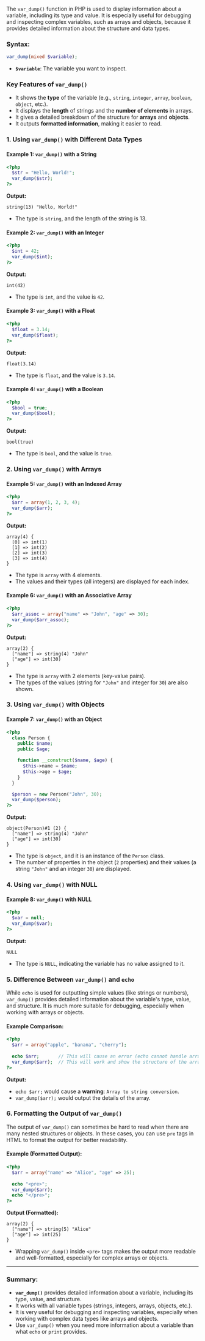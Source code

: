 The `var_dump()` function in PHP is used to display information about a variable, including its type and value. It is especially useful for debugging and inspecting complex variables, such as arrays and objects, because it provides detailed information about the structure and data types.

### **Syntax:**

```php
var_dump(mixed $variable);
```

- **`$variable`**: The variable you want to inspect.

### **Key Features of `var_dump()`**
- It shows the **type** of the variable (e.g., `string`, `integer`, `array`, `boolean`, `object`, etc.).
- It displays the **length** of strings and the **number of elements** in arrays.
- It gives a detailed breakdown of the structure for **arrays** and **objects**.
- It outputs **formatted information**, making it easier to read.

### **1. Using `var_dump()` with Different Data Types**

#### **Example 1: `var_dump()` with a String**
```php
<?php
  $str = "Hello, World!";
  var_dump($str);
?>
```

**Output:**
```
string(13) "Hello, World!"
```
- The type is `string`, and the length of the string is 13.

#### **Example 2: `var_dump()` with an Integer**
```php
<?php
  $int = 42;
  var_dump($int);
?>
```

**Output:**
```
int(42)
```
- The type is `int`, and the value is `42`.

#### **Example 3: `var_dump()` with a Float**
```php
<?php
  $float = 3.14;
  var_dump($float);
?>
```

**Output:**
```
float(3.14)
```
- The type is `float`, and the value is `3.14`.

#### **Example 4: `var_dump()` with a Boolean**
```php
<?php
  $bool = true;
  var_dump($bool);
?>
```

**Output:**
```
bool(true)
```
- The type is `bool`, and the value is `true`.

### **2. Using `var_dump()` with Arrays**

#### **Example 5: `var_dump()` with an Indexed Array**
```php
<?php
  $arr = array(1, 2, 3, 4);
  var_dump($arr);
?>
```

**Output:**
```
array(4) {
  [0] => int(1)
  [1] => int(2)
  [2] => int(3)
  [3] => int(4)
}
```
- The type is `array` with 4 elements.
- The values and their types (all integers) are displayed for each index.

#### **Example 6: `var_dump()` with an Associative Array**
```php
<?php
  $arr_assoc = array("name" => "John", "age" => 30);
  var_dump($arr_assoc);
?>
```

**Output:**
```
array(2) {
  ["name"] => string(4) "John"
  ["age"] => int(30)
}
```
- The type is `array` with 2 elements (key-value pairs).
- The types of the values (string for `"John"` and integer for `30`) are also shown.

### **3. Using `var_dump()` with Objects**

#### **Example 7: `var_dump()` with an Object**
```php
<?php
  class Person {
    public $name;
    public $age;

    function __construct($name, $age) {
      $this->name = $name;
      $this->age = $age;
    }
  }

  $person = new Person("John", 30);
  var_dump($person);
?>
```

**Output:**
```
object(Person)#1 (2) {
  ["name"] => string(4) "John"
  ["age"] => int(30)
}
```
- The type is `object`, and it is an instance of the `Person` class.
- The number of properties in the object (`2` properties) and their values (a string `"John"` and an integer `30`) are displayed.

### **4. Using `var_dump()` with NULL**

#### **Example 8: `var_dump()` with NULL**
```php
<?php
  $var = null;
  var_dump($var);
?>
```

**Output:**
```
NULL
```
- The type is `NULL`, indicating the variable has no value assigned to it.

### **5. Difference Between `var_dump()` and `echo`**

While `echo` is used for outputting simple values (like strings or numbers), `var_dump()` provides detailed information about the variable's type, value, and structure. It is much more suitable for debugging, especially when working with arrays or objects.

#### **Example Comparison:**

```php
<?php
  $arr = array("apple", "banana", "cherry");
  
  echo $arr;       // This will cause an error (echo cannot handle arrays directly).
  var_dump($arr);  // This will work and show the structure of the array.
?>
```

**Output:**
- `echo $arr;` would cause a **warning**: `Array to string conversion`.
- `var_dump($arr);` would output the details of the array.

### **6. Formatting the Output of `var_dump()`**
The output of `var_dump()` can sometimes be hard to read when there are many nested structures or objects. In these cases, you can use `pre` tags in HTML to format the output for better readability.

#### **Example (Formatted Output):**
```php
<?php
  $arr = array("name" => "Alice", "age" => 25);
  
  echo "<pre>";
  var_dump($arr);
  echo "</pre>";
?>
```

**Output (Formatted):**
```
array(2) {
  ["name"] => string(5) "Alice"
  ["age"] => int(25)
}
```
- Wrapping `var_dump()` inside `<pre>` tags makes the output more readable and well-formatted, especially for complex arrays or objects.

---

### **Summary:**
- **`var_dump()`** provides detailed information about a variable, including its type, value, and structure.
- It works with all variable types (strings, integers, arrays, objects, etc.).
- It is very useful for debugging and inspecting variables, especially when working with complex data types like arrays and objects.
- Use `var_dump()` when you need more information about a variable than what `echo` or `print` provides.
